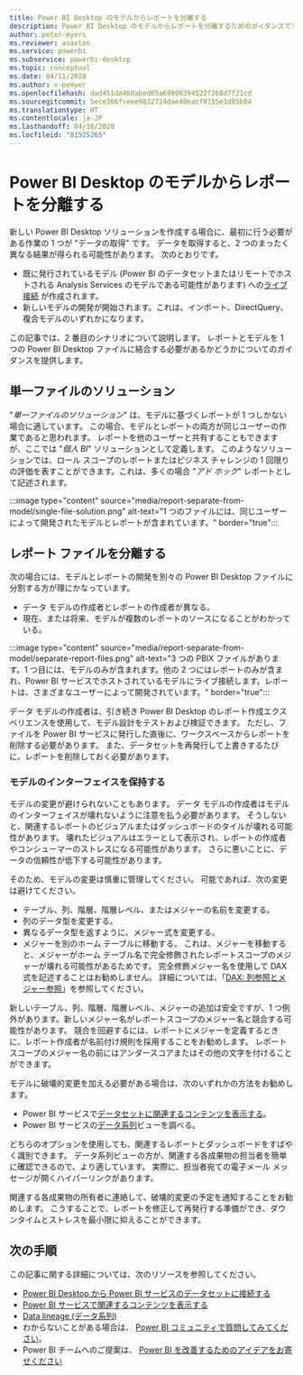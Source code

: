```yaml
---
title: Power BI Desktop のモデルからレポートを分離する
description: Power BI Desktop のモデルからレポートを分離するためのガイダンスです。
author: peter-myers
ms.reviewer: asaxton
ms.service: powerbi
ms.subservice: powerbi-desktop
ms.topic: conceptual
ms.date: 04/11/2020
ms.author: v-pemyer
ms.openlocfilehash: dad451da460abed65a69990394522f268d7f21cd
ms.sourcegitcommit: 5ece366fceee9832724dae40eacf8755e1d85b04
ms.translationtype: HT
ms.contentlocale: ja-JP
ms.lasthandoff: 04/16/2020
ms.locfileid: "81525265"
---
```

# <a name="separate-reports-from-models-in-power-bi-desktop"></a>Power BI Desktop のモデルからレポートを分離する

新しい Power BI Desktop ソリューションを作成する場合に、最初に行う必要がある作業の 1 つが "データの取得" です。 データを取得すると、2 つのまったく異なる結果が得られる可能性があります。 次のとおりです。

- 既に発行されているモデル (Power BI のデータセットまたはリモートでホストされる Analysis Services のモデルである可能性があります) への[ライブ接続](../desktop-report-lifecycle-datasets.md) が作成されます。
- 新しいモデルの開発が開始されます。これは、インポート、DirectQuery、複合モデルのいずれかになります。

この記事では、2 番目のシナリオについて説明します。 レポートとモデルを 1 つの Power BI Desktop ファイルに結合する必要があるかどうかについてのガイダンスを提供します。

## <a name="single-file-solution"></a>単一ファイルのソリューション

"_単一ファイルのソリューション_" は、モデルに基づくレポートが 1 つしかない場合に適しています。 この場合、モデルとレポートの両方が同じユーザーの作業であると思われます。 レポートを他のユーザーと共有することもできますが、ここでは "_個人 BI_" ソリューションとして定義します。 このようなソリューションでは、ロール スコープのレポートまたはビジネス チャレンジの 1 回限りの評価を表すことができます。これは、多くの場合 "_アド ホック_" レポートとして記述されます。

:::image type="content" source="media/report-separate-from-model/single-file-solution.png" alt-text="1 つのファイルには、同じユーザーによって開発されたモデルとレポートが含まれています。" border="true":::

## <a name="separate-report-files"></a>レポート ファイルを分離する

次の場合には、モデルとレポートの開発を別々の Power BI Desktop ファイルに分割する方が理にかなっています。

- データ モデルの作成者とレポートの作成者が異なる。
- 現在、または将来、モデルが複数のレポートのソースになることがわかっている。

:::image type="content" source="media/report-separate-from-model/separate-report-files.png" alt-text="3 つの PBIX ファイルがあります。1 つ目には、モデルのみが含まれます。他の 2 つにはレポートのみが含まれ、Power BI サービスでホストされているモデルにライブ接続します。レポートは、さまざまなユーザーによって開発されています。" border="true":::

データ モデルの作成者は、引き続き Power BI Desktop のレポート作成エクスペリエンスを使用して、モデル設計をテストおよび検証できます。 ただし、ファイルを Power BI サービスに発行した直後に、ワークスペースからレポートを削除する必要があります。 また、データセットを再発行して上書きするたびに、レポートを削除しておく必要があります。

### <a name="preserve-the-model-interface"></a>モデルのインターフェイスを保持する

モデルの変更が避けられないこともあります。 データ モデルの作成者はモデルのインターフェイスが壊れないように注意を払う必要があります。 そうしないと、関連するレポートのビジュアルまたはダッシュボードのタイルが壊れる可能性があります。 壊れたビジュアルはエラーとして表示され、レポートの作成者やコンシューマーのストレスになる可能性があります。 さらに悪いことに、データの信頼性が低下する可能性があります。

そのため、モデルの変更は慎重に管理してください。 可能であれば、次の変更は避けてください。

- テーブル、列、階層、階層レベル、またはメジャーの名前を変更する。
- 列のデータ型を変更する。
- 異なるデータ型を返すように、メジャー式を変更する。
- メジャーを別のホーム テーブルに移動する。 これは、メジャーを移動すると、メジャーがホーム テーブル名で完全修飾されたレポートスコープのメジャーが壊れる可能性があるためです。 完全修飾メジャー名を使用して DAX 式を記述することはお勧めしません。 詳細については、「[DAX: 列参照とメジャー参照](dax-column-measure-references.md)」を参照してください。

新しいテーブル、列、階層、階層レベル、メジャーの追加は安全ですが、1 つ例外があります。新しいメジャー名がレポートスコープのメジャー名と競合する可能性があります。 競合を回避するには、レポートにメジャーを定義するときに、レポート作成者が名前付け規則を採用することをお勧めします。 レポートスコープのメジャー名の前にはアンダースコアまたはその他の文字を付けることができます。

モデルに破壊的変更を加える必要がある場合は、次のいずれかの方法をお勧めします。

- Power BI サービスで[データセットに関連するコンテンツを表示する](../consumer/end-user-related.md#view-related-content-for-a-dataset)。
- Power BI サービスの[データ系列](../collaborate-share/service-data-lineage.md)ビューを調べる。

どちらのオプションを使用しても、関連するレポートとダッシュボードをすばやく識別できます。 データ系列ビューの方が、関連する各成果物の担当者を簡単に確認できるので、より適しています。 実際に、担当者宛ての電子メール メッセージが開くハイパーリンクがあります。

関連する各成果物の所有者に連絡して、破壊的変更の予定を通知することをお勧めします。 こうすることで、レポートを修正して再発行する準備ができ、ダウンタイムとストレスを最小限に抑えることができます。

## <a name="next-steps"></a>次の手順

この記事に関する詳細については、次のリソースを参照してください。

- [Power BI Desktop から Power BI サービスのデータセットに接続する](../desktop-report-lifecycle-datasets.md)
- [Power BI サービスで関連するコンテンツを表示する](../consumer/end-user-related.md)
- [Data lineage (データ系列)](../collaborate-share/service-data-lineage.md)
- わからないことがある場合は、 [Power BI コミュニティで質問してみてください](https://community.powerbi.com/)。
- Power BI チームへのご提案は、 [Power BI を改善するためのアイデアをお寄せください](https://ideas.powerbi.com/)
